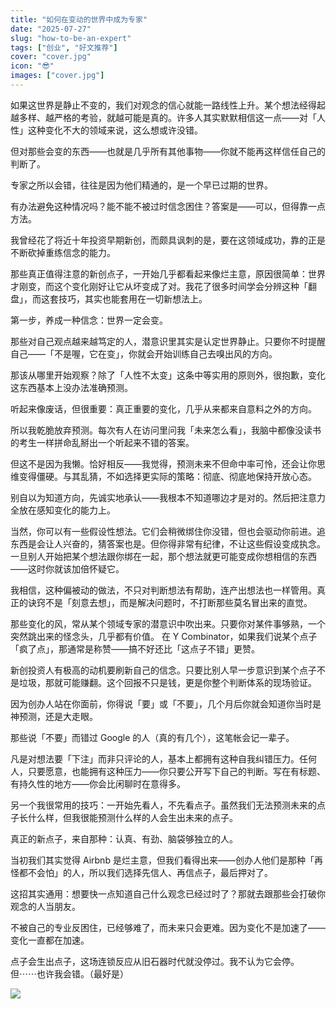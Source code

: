```yaml
---
title: "如何在变动的世界中成为专家"
date: "2025-07-27"
slug: "how-to-be-an-expert"
tags: ["创业", "好文推荐"]
cover: "cover.jpg"
icon: "😎"
images: ["cover.jpg"]
---
```

如果这世界是静止不变的，我们对观念的信心就能一路线性上升。某个想法经得起越多样、越严格的考验，就越可能是真的。许多人其实默默相信这一点——对「人性」这种变化不大的领域来说，这么想或许没错。



但对那些会变的东西——也就是几乎所有其他事物——你就不能再这样信任自己的判断了。



专家之所以会错，往往是因为他们精通的，是一个早已过期的世界。



有办法避免这种情况吗？能不能不被过时信念困住？答案是——可以，但得靠一点方法。



我曾经花了将近十年投资早期新创，而颇具讽刺的是，要在这领域成功，靠的正是不断砍掉重练信念的能力。



那些真正值得注意的新创点子，一开始几乎都看起来像烂主意，原因很简单：世界才刚变，而这个变化刚好让它从坏变成了对。我花了很多时间学会分辨这种「翻盘」，而这套技巧，其实也能套用在一切新想法上。



第一步，养成一种信念：世界一定会变。



那些对自己观点越来越笃定的人，潜意识里其实是认定世界静止。只要你不时提醒自己——「不是喔，它在变」，你就会开始训练自己去嗅出风的方向。



那该从哪里开始观察？除了「人性不太变」这条中等实用的原则外，很抱歉，变化这东西基本上没办法准确预测。



听起来像废话，但很重要：真正重要的变化，几乎从来都来自意料之外的方向。



所以我乾脆放弃预测。每次有人在访问里问我「未来怎么看」，我脑中都像没读书的考生一样拼命乱掰出一个听起来不错的答案。



但这不是因为我懒。恰好相反——我觉得，预测未来不但命中率可怜，还会让你思维变得僵硬。与其乱猜，不如选择更实际的策略：彻底、彻底地保持开放心态。



别自以为知道方向，先诚实地承认——我根本不知道哪边才是对的。然后把注意力全放在感知变化的能力上。



当然，你可以有一些假设性想法。它们会稍微绑住你没错，但也会驱动你前进。追东西是会让人兴奋的，猜答案也是。但你得非常有纪律，不让这些假设变成执念。
一旦别人开始把某个想法跟你绑在一起，那个想法就更可能变成你想相信的东西——这时你就该加倍怀疑它。



我相信，这种偏被动的做法，不只对判断想法有帮助，连产出想法也一样管用。真正的诀窍不是「刻意去想」，而是解决问题时，不打断那些莫名冒出来的直觉。



那些变化的风，常从某个领域专家的潜意识中吹出来。只要你对某件事够熟，一个突然跳出来的怪念头，几乎都有价值。
在 Y Combinator，如果我们说某个点子「疯了点」，那通常是称赞——搞不好还比「这点子不错」更赞。



新创投资人有极高的动机要刷新自己的信念。只要比别人早一步意识到某个点子不是垃圾，那就可能赚翻。这个回报不只是钱，更是你整个判断体系的现场验证。



因为创办人站在你面前，你得说「要」或「不要」，几个月后你就会知道你当时是神预测，还是大走眼。



那些说「不要」而错过 Google 的人（真的有几个），这笔帐会记一辈子。



凡是对想法要「下注」而非只评论的人，基本上都拥有这种自我纠错压力。任何人，只要愿意，也能拥有这种压力——你只要公开写下自己的判断。写在有标题、有持久性的地方——你会比闲聊时在意得多。



另一个我很常用的技巧：一开始先看人，不先看点子。虽然我们无法预测未来的点子长什么样，但我很能预测什么样的人会生出未来的点子。



真正的新点子，来自那种：认真、有劲、脑袋够独立的人。



当初我们其实觉得 Airbnb 是烂主意，但我们看得出来——创办人他们是那种「再怪都不会怕」的人，所以我们选择先信人、再信点子，最后押对了。



这招其实通用：想要快一点知道自己什么观念已经过时了？那就去跟那些会打破你观念的人当朋友。



不被自己的专业反困住，已经够难了，而未来只会更难。因为变化不是加速了——变化一直都在加速。



点子会生出点子，这场连锁反应从旧石器时代就没停过。我不认为它会停。
但⋯⋯也许我会错。（最好是）




![](https://prod-files-secure.s3.us-west-2.amazonaws.com/112d0858-5090-4d34-a606-b75eb8d65fd2/46476355-9cf3-4e99-9b7a-3531bc426380/1000202064.png?X-Amz-Algorithm=AWS4-HMAC-SHA256&X-Amz-Content-Sha256=UNSIGNED-PAYLOAD&X-Amz-Credential=ASIAZI2LB4664GTFVEV4%2F20250911%2Fus-west-2%2Fs3%2Faws4_request&X-Amz-Date=20250911T184827Z&X-Amz-Expires=3600&X-Amz-Security-Token=IQoJb3JpZ2luX2VjEKP%2F%2F%2F%2F%2F%2F%2F%2F%2F%2FwEaCXVzLXdlc3QtMiJHMEUCIDpbD3Sh410oI%2FdbEJyicMwrJgVQL51jkCKty2CuvcMyAiEAj1b%2BxzkZyFkS4GpiiPu7BkNEWm9lnW3gJN7wWEIAaigq%2FwMIHBAAGgw2Mzc0MjMxODM4MDUiDPcUtLtZJDIqy4Mc6ircA%2BgwYt311CjdOxgP3hpGrSStBtlINW9cwAPlUphQ3wxyo671eJunTVY3hwup9vFOthqWZqDeAqOZ7omeIw3CAJBaszCYYJu2NDKWiLeEB3AQV4ylvoSYI5n9bWjs6NA937W0UaiWFAFQF2mLNiJJVQzY7gbTp8phgSg%2B5A7GakA8QZdJw846iwN%2BowE2mcF5WIUSGTL1hfoOmcNQnmr1T9mBa1X5rhBm%2Fa08%2Fta3fnCOBaKye09YvJrRb%2FAkJBqYf3bWru9BFuyYs51PgG2uV5%2BTBcuoDFMafOd6HLlefvvMzSzT12G%2BFyiIyueCi61B2y%2BUfLkUIlQKuE2Zs5SG5r61%2FNC5FkrHesshi6svEfP2zyKxMBZ1mrXHeObQal0T7CQ1Kh%2BfGCfDr0RL8hgT2oqFwNJGTbNfq477DIcItc%2F6It4Hghie4AQN%2FyCDPHuUpXKlN0iSMp3InNo01ZI1hiV2ipkMUbzMs9LnOWgjl1wXsBZaf03ULr5ird3eXCNktJuSYQTKEvhgU9kuCCf3X8C6FXV1pWIauuAi%2BH0u4ny6hbzbWHoXEy5%2BrmW9KCgyZaQrjhqud8oSgZ0ffU%2Bg%2FCvaJWQanmDRmRhEtLhTT6BSeBX22y1%2BDRdMp5SUMOyrjMYGOqUB60k6sopPs8Bi%2FGEGxDOryZ3dSjcCA0upL6O5FjL2nQ6ktELDSmeyeK8LVjeIQZ8a%2FbbV6cWzd1WSiVkN1BAruSzDgGJhOthQFN%2FXcaPcb9MdZ2OsYtOblYXDGeaKaJC4yorQEalkKEJIJSXBvztLE75SoLbsTuxYc2BZZy25Mmv9w%2Fhi5SW1VV%2BWwyY%2Bxpar19QsA3q5IonhsFHvhyyUfNOcIpX1&X-Amz-Signature=407392d5832519b5287e5769e3d4270eca6d02d4eb08874d579a36c9fccc73b7&X-Amz-SignedHeaders=host&x-amz-checksum-mode=ENABLED&x-id=GetObject)

